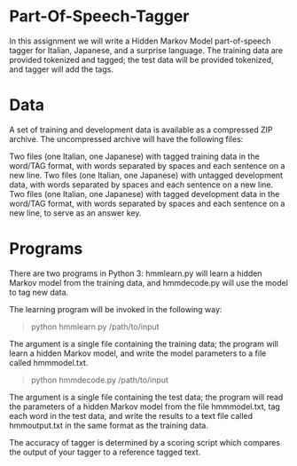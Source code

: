 # Part-Of-Speech-Tagger

In this assignment we will write a Hidden Markov Model part-of-speech tagger for Italian, Japanese, and a surprise language. The training data are provided tokenized and tagged; the test data will be provided tokenized, and tagger will add the tags. 

# Data
A set of training and development data is available as a compressed ZIP archive. The uncompressed archive will have the following files:

Two files (one Italian, one Japanese) with tagged training data in the word/TAG format, with words separated by spaces and each sentence on a new line.
Two files (one Italian, one Japanese) with untagged development data, with words separated by spaces and each sentence on a new line.
Two files (one Italian, one Japanese) with tagged development data in the word/TAG format, with words separated by spaces and each sentence on a new line, to serve as an answer key.

# Programs
There are two  programs in Python 3: hmmlearn.py will learn a hidden Markov model from the training data, and hmmdecode.py will use the model to tag new data.

The learning program will be invoked in the following way:

> python hmmlearn.py /path/to/input

The argument is a single file containing the training data; the program will learn a hidden Markov model, and write the model parameters to a file called hmmmodel.txt.

> python hmmdecode.py /path/to/input

The argument is a single file containing the test data; the program will read the parameters of a hidden Markov model from the file hmmmodel.txt, tag each word in the test data, and write the results to a text file called hmmoutput.txt in the same format as the training data.

The accuracy of tagger is determined by a scoring script which compares the output of your tagger to a reference tagged text.
